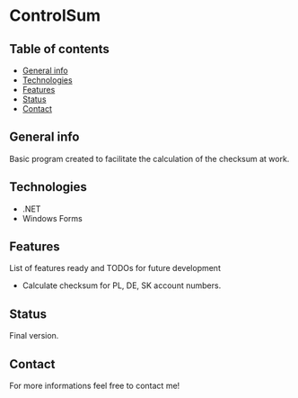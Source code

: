 # ControlSum

## Table of contents
* [General info](#general-info)
* [Technologies](#technologies)
* [Features](#features)
* [Status](#status)
* [Contact](#contact)

## General info
Basic program created to facilitate the calculation of the checksum at work.

## Technologies
* .NET
* Windows Forms

## Features
List of features ready and TODOs for future development
* Calculate checksum for PL, DE, SK account numbers.

## Status
Final version.

## Contact
For more informations feel free to contact me!

